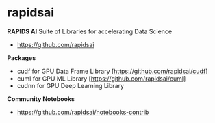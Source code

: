 # rapidsai

**RAPIDS AI**
Suite of Libraries for accelerating Data Science
- https://github.com/rapidsai

**Packages**
- cudf for GPU Data Frame Library [https://github.com/rapidsai/cudf]
- cuml for GPU ML Library [https://github.com/rapidsai/cuml]
- cudnn for GPU Deep Learning Library

**Community Notebooks**
- https://github.com/rapidsai/notebooks-contrib

